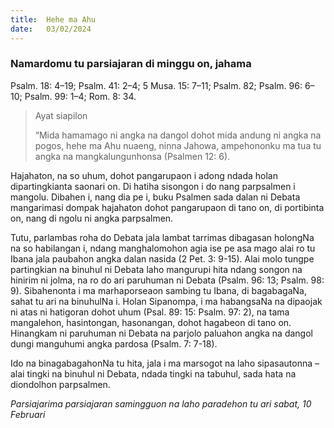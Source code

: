 ```yaml
---
title:  Hehe ma Ahu
date:   03/02/2024
---
```


### Namardomu tu parsiajaran di minggu on, jahama
Psalm. 18: 4–19; Psalm. 41: 2–4; 5 Musa. 15: 7–11; Psalm. 82; Psalm. 96: 6–10; Psalm. 99: 1–4; Rom. 8: 34.

> <p>Ayat siapilon</p>
> “Mida hamamago ni angka na dangol dohot mida andung ni angka na pogos, hehe ma Ahu nuaeng, ninna Jahowa, ampehononku ma tua tu angka na mangkalungunhonsa (Psalmen 12: 6).

Hajahaton, na so uhum, dohot pangarupaon i adong ndada holan dipartingkianta saonari on. Di hatiha sisongon i do nang parpsalmen i mangolu. Dibahen i, nang dia pe i, buku Psalmen sada dalan ni Debata mangarimasi dompak hajahaton dohot pangarupaon di tano on, di portibinta on, nang di ngolu ni angka parpsalmen.

Tutu, parlambas roha do Debata jala lambat tarrimas dibagasan holongNa na so habilangan i, ndang manghalomohon agia ise pe asa mago alai ro tu Ibana jala paubahon angka dalan nasida (2 Pet. 3: 9-15). Alai molo tungpe partingkian na binuhul ni Debata laho mangurupi hita ndang songon na hinirim ni jolma, na ro do ari paruhuman ni Debata (Psalm. 96: 13; Psalm. 98: 9). Sibahenonta i ma marhaporseaon sambing tu Ibana, di bagabagaNa, sahat tu ari na binuhulNa i. Holan Sipanompa, i ma habangsaNa na dipaojak ni atas ni hatigoran dohot uhum (Psal. 89: 15: Psalm. 97: 2), na tama mangalehon, hasintongan, hasonangan, dohot hagabeon di tano on. Hinangkam ni paruhuman ni Debata na parjolo paluahon angka na dangol dungi manguhumi angka pardosa (Psalm. 7: 7-18).

Ido na binagabagahonNa tu hita, jala i ma marsogot na laho sipasautonna – alai tingki na binuhul ni Debata, ndada tingki na tabuhul, sada hata na diondolhon parpsalmen.

_Parsiajarima parsiajaran samingguon na laho paradehon tu ari sabat, 10 Februari_
